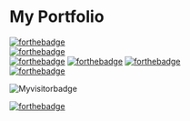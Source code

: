 # My Portfolio
<p text-align="center">
  

  
[![forthebadge](https://forthebadge.com/images/badges/built-with-grammas-recipe.svg)](https://forthebadge.com) <br>
[![forthebadge](https://forthebadge.com/images/badges/fo-real.svg)](https://forthebadge.com) <br>
[![forthebadge](https://forthebadge.com/images/badges/uses-html.svg)](https://forthebadge.com)
[![forthebadge](https://forthebadge.com/images/badges/uses-css.svg)](https://forthebadge.com)
[![forthebadge](https://forthebadge.com/images/badges/uses-js.svg)](https://forthebadge.com) <br>
[![forthebadge](https://forthebadge.com/images/badges/makes-people-smile.svg)](https://forthebadge.com) <br>

  ![Myvisitorbadge](https://visitor-badge.glitch.me/badge?page_id=Lakhankumawat/portfolio.visitor-badge) <br>

[![forthebadge](https://forthebadge.com/images/badges/works-on-my-machine.svg)](https://forthebadge.com)



</p>
